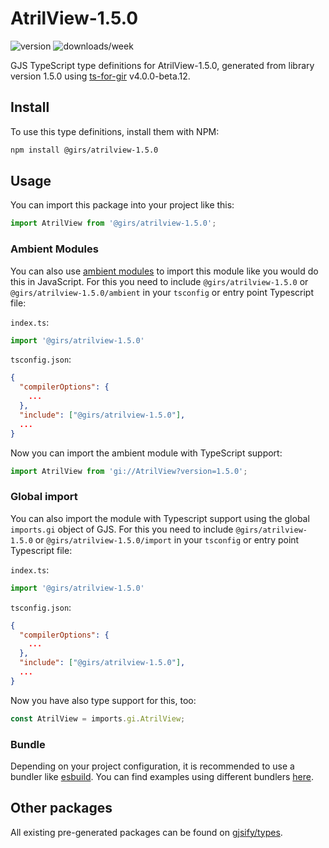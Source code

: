 
# AtrilView-1.5.0

![version](https://img.shields.io/npm/v/@girs/atrilview-1.5.0)
![downloads/week](https://img.shields.io/npm/dw/@girs/atrilview-1.5.0)


GJS TypeScript type definitions for AtrilView-1.5.0, generated from library version 1.5.0 using [ts-for-gir](https://github.com/gjsify/ts-for-gir) v4.0.0-beta.12.


## Install

To use this type definitions, install them with NPM:
```bash
npm install @girs/atrilview-1.5.0
```

## Usage

You can import this package into your project like this:
```ts
import AtrilView from '@girs/atrilview-1.5.0';
```

### Ambient Modules

You can also use [ambient modules](https://github.com/gjsify/ts-for-gir/tree/main/packages/cli#ambient-modules) to import this module like you would do this in JavaScript.
For this you need to include `@girs/atrilview-1.5.0` or `@girs/atrilview-1.5.0/ambient` in your `tsconfig` or entry point Typescript file:

`index.ts`:
```ts
import '@girs/atrilview-1.5.0'
```

`tsconfig.json`:
```json
{
  "compilerOptions": {
    ...
  },
  "include": ["@girs/atrilview-1.5.0"],
  ...
}
```

Now you can import the ambient module with TypeScript support: 

```ts
import AtrilView from 'gi://AtrilView?version=1.5.0';
```

### Global import

You can also import the module with Typescript support using the global `imports.gi` object of GJS.
For this you need to include `@girs/atrilview-1.5.0` or `@girs/atrilview-1.5.0/import` in your `tsconfig` or entry point Typescript file:

`index.ts`:
```ts
import '@girs/atrilview-1.5.0'
```

`tsconfig.json`:
```json
{
  "compilerOptions": {
    ...
  },
  "include": ["@girs/atrilview-1.5.0"],
  ...
}
```

Now you have also type support for this, too:

```ts
const AtrilView = imports.gi.AtrilView;
```

### Bundle

Depending on your project configuration, it is recommended to use a bundler like [esbuild](https://esbuild.github.io/). You can find examples using different bundlers [here](https://github.com/gjsify/ts-for-gir/tree/main/examples).

## Other packages

All existing pre-generated packages can be found on [gjsify/types](https://github.com/gjsify/types).

